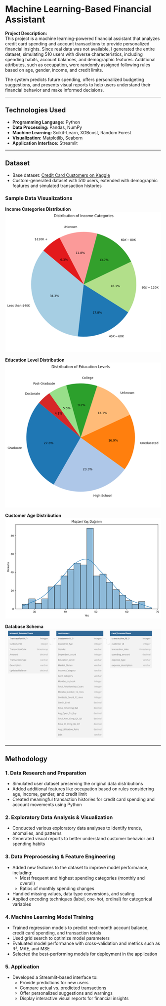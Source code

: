 # Machine Learning-Based Financial Assistant

**Project Description:**  
This project is a machine learning-powered financial assistant that analyzes credit card spending and account transactions to provide personalized financial insights. Since real data was not available, I generated the entire dataset, simulating 510 users with diverse characteristics, including spending habits, account balances, and demographic features. Additional attributes, such as occupation, were randomly assigned following rules based on age, gender, income, and credit limits.  

The system predicts future spending, offers personalized budgeting suggestions, and presents visual reports to help users understand their financial behavior and make informed decisions.

---

## Technologies Used
- **Programming Language:** Python  
- **Data Processing:** Pandas, NumPy  
- **Machine Learning:** Scikit-Learn, XGBoost, Random Forest  
- **Visualization:** Matplotlib, Seaborn  
- **Application Interface:** Streamlit  

---

## Dataset
- Base dataset: [Credit Card Customers on Kaggle](https://www.kaggle.com/datasets/sakshigoyal7/credit-card-customers)  
- Custom-generated dataset with 510 users, extended with demographic features and simulated transaction histories  

### Sample Data Visualizations
**Income Categories Distribution**  
![Income Categories](income_catogeries.png)  

**Education Level Distribution**  
![Education Level](education_level.png)  

**Customer Age Distribution**  
![Customer Age Distribution](customer_age_distrubiton.png)  

**Database Schema**  
![Database Schema](db_schema.png)  

---

## Methodology

### 1. Data Research and Preparation
- Simulated user dataset preserving the original data distributions  
- Added additional features like occupation based on rules considering age, income, gender, and credit limit  
- Created meaningful transaction histories for credit card spending and account movements using Python  

### 2. Exploratory Data Analysis & Visualization
- Conducted various exploratory data analyses to identify trends, anomalies, and patterns  
- Generated visual reports to better understand customer behavior and spending habits  

### 3. Data Preprocessing & Feature Engineering
- Added new features to the dataset to improve model performance, including:
  - Most frequent and highest spending categories (monthly and overall)  
  - Ratios of monthly spending changes  
- Handled missing values, data type conversions, and scaling  
- Applied encoding techniques (label, one-hot, ordinal) for categorical variables  

### 4. Machine Learning Model Training
- Trained regression models to predict next-month account balance, credit card spending, and transaction totals  
- Used grid search to optimize model parameters  
- Evaluated model performance with cross-validation and metrics such as R², MAE, and MSE  
- Selected the best-performing models for deployment in the application  

### 5. Application
- Developed a Streamlit-based interface to:
  - Provide predictions for new users  
  - Compare actual vs. predicted transactions  
  - Offer personalized suggestions and warnings  
  - Display interactive visual reports for financial insights  
